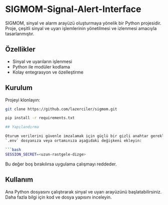 # SIGMOM-Signal-Alert-Interface

SIGMOM, sinyal ve alarm arayüzü oluşturmaya yönelik bir Python projesidir.
Proje, çeşitli sinyal ve uyarı işlemlerinin yönetilmesi ve izlenmesi amacıyla tasarlanmıştır.

## Özellikler

- Sinyal ve uyarıların işlenmesi
- Python ile modüler kodlama
- Kolay entegrasyon ve özelleştirme

## Kurulum

Projeyi klonlayın:
```bash
git clone https://github.com/lazerciler/sigmom.git

pip install -r requirements.txt

## Yapılandırma

Oturum verilerini güvenle imzalamak için güçlü bir gizli anahtar gereklidir.
`.env` dosyanıza veya ortamınıza aşağıdaki değişkeni ekleyin:

```bash
SESSION_SECRET=<uzun-rastgele-dizge>
```

Bu değer boş bırakılırsa uygulama çalışmayı reddeder.

## Kullanım

Ana Python dosyasını çalıştırarak sinyal ve uyarı arayüzünü başlatabilirsiniz.
Daha fazla bilgi için kod ve dosya yapısını inceleyin.
